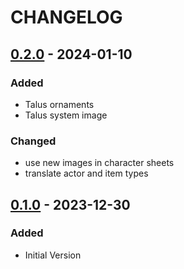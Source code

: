 # CHANGELOG

## [0.2.0] - 2024-01-10

### Added
- Talus ornaments
- Talus system image

### Changed
- use new images in character sheets
- translate actor and item types

## [0.1.0] - 2023-12-30

### Added
- Initial Version


[0.1.0]: https://github.com/EdwarDDay/taluspnp/releases/tag/0.1.0
[0.2.0]: https://github.com/EdwarDDay/taluspnp/releases/tag/0.2.0
